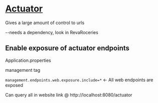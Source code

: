 # [Actuator](https://docs.spring.io/spring-boot/docs/current/reference/html/actuator.html)



Gives a large amount of control to urls

--needs a dependency, look in RevaRoceries





## Enable exposure of actuator endpoints

Application.properties

management tag

`management.endpoints.web.exposure.include=*` <- All web endpoints are exposed

Can query all in website link @ http://localhost:8080/actuator